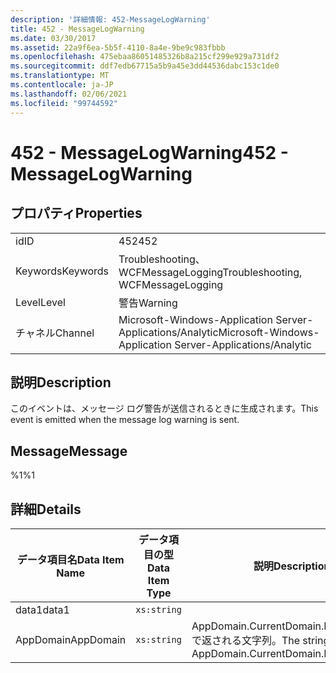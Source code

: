 ```yaml
---
description: '詳細情報: 452-MessageLogWarning'
title: 452 - MessageLogWarning
ms.date: 03/30/2017
ms.assetid: 22a9f6ea-5b5f-4110-8a4e-9be9c983fbbb
ms.openlocfilehash: 475ebaa86051485326b8a215cf299e929a731df2
ms.sourcegitcommit: ddf7edb67715a5b9a45e3dd44536dabc153c1de0
ms.translationtype: MT
ms.contentlocale: ja-JP
ms.lasthandoff: 02/06/2021
ms.locfileid: "99744592"
---
```

# <a name="452---messagelogwarning"></a><span data-ttu-id="9a4a6-103">452 - MessageLogWarning</span><span class="sxs-lookup"><span data-stu-id="9a4a6-103">452 - MessageLogWarning</span></span>

## <a name="properties"></a><span data-ttu-id="9a4a6-104">プロパティ</span><span class="sxs-lookup"><span data-stu-id="9a4a6-104">Properties</span></span>  
  
|||  
|-|-|  
|<span data-ttu-id="9a4a6-105">id</span><span class="sxs-lookup"><span data-stu-id="9a4a6-105">ID</span></span>|<span data-ttu-id="9a4a6-106">452</span><span class="sxs-lookup"><span data-stu-id="9a4a6-106">452</span></span>|  
|<span data-ttu-id="9a4a6-107">Keywords</span><span class="sxs-lookup"><span data-stu-id="9a4a6-107">Keywords</span></span>|<span data-ttu-id="9a4a6-108">Troubleshooting、WCFMessageLogging</span><span class="sxs-lookup"><span data-stu-id="9a4a6-108">Troubleshooting, WCFMessageLogging</span></span>|  
|<span data-ttu-id="9a4a6-109">Level</span><span class="sxs-lookup"><span data-stu-id="9a4a6-109">Level</span></span>|<span data-ttu-id="9a4a6-110">警告</span><span class="sxs-lookup"><span data-stu-id="9a4a6-110">Warning</span></span>|  
|<span data-ttu-id="9a4a6-111">チャネル</span><span class="sxs-lookup"><span data-stu-id="9a4a6-111">Channel</span></span>|<span data-ttu-id="9a4a6-112">Microsoft-Windows-Application Server-Applications/Analytic</span><span class="sxs-lookup"><span data-stu-id="9a4a6-112">Microsoft-Windows-Application Server-Applications/Analytic</span></span>|  
  
## <a name="description"></a><span data-ttu-id="9a4a6-113">説明</span><span class="sxs-lookup"><span data-stu-id="9a4a6-113">Description</span></span>  

 <span data-ttu-id="9a4a6-114">このイベントは、メッセージ ログ警告が送信されるときに生成されます。</span><span class="sxs-lookup"><span data-stu-id="9a4a6-114">This event is emitted when the message log warning is sent.</span></span>  
  
## <a name="message"></a><span data-ttu-id="9a4a6-115">Message</span><span class="sxs-lookup"><span data-stu-id="9a4a6-115">Message</span></span>  

 <span data-ttu-id="9a4a6-116">%1</span><span class="sxs-lookup"><span data-stu-id="9a4a6-116">%1</span></span>  
  
## <a name="details"></a><span data-ttu-id="9a4a6-117">詳細</span><span class="sxs-lookup"><span data-stu-id="9a4a6-117">Details</span></span>  
  
|<span data-ttu-id="9a4a6-118">データ項目名</span><span class="sxs-lookup"><span data-stu-id="9a4a6-118">Data Item Name</span></span>|<span data-ttu-id="9a4a6-119">データ項目の型</span><span class="sxs-lookup"><span data-stu-id="9a4a6-119">Data Item Type</span></span>|<span data-ttu-id="9a4a6-120">説明</span><span class="sxs-lookup"><span data-stu-id="9a4a6-120">Description</span></span>|  
|--------------------|--------------------|-----------------|  
|<span data-ttu-id="9a4a6-121">data1</span><span class="sxs-lookup"><span data-stu-id="9a4a6-121">data1</span></span>|`xs:string`||  
|<span data-ttu-id="9a4a6-122">AppDomain</span><span class="sxs-lookup"><span data-stu-id="9a4a6-122">AppDomain</span></span>|`xs:string`|<span data-ttu-id="9a4a6-123">AppDomain.CurrentDomain.FriendlyName で返される文字列。</span><span class="sxs-lookup"><span data-stu-id="9a4a6-123">The string returned by AppDomain.CurrentDomain.FriendlyName.</span></span>|
